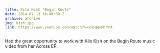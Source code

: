 ```yaml
---
title: Kilo Kish "Begin Route"
date: 2014-07-13 16:49:00 Z
archive: archive
img: kish.jpg
link: https://www.youtube.com/watch?v=xOSqqwMjYnA
---
```


Had the great opportunity to work with Kilo Kish on the Begin Route music video from her Across EP.

